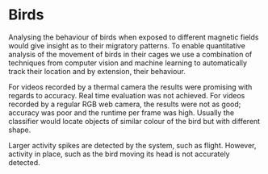 # Birds
Analysing the behaviour of birds when exposed to different magnetic fields would give insight as to their migratory patterns. To enable quantitative analysis of the movement of birds in their cages we use a combination of techniques from computer vision and machine learning to automatically track their location and by extension, their behaviour.

For videos recorded by a thermal camera the results were promising with regards to accuracy. Real time evaluation was not achieved.
For videos recorded by a regular RGB web camera, the results were not as good;  accuracy was poor and the runtime per frame was high. Usually the classifier would locate objects of similar colour of the bird but with different shape.

Larger activity spikes are detected by the system, such as flight. However, activity in place, such as the bird moving its head is not accurately detected.
